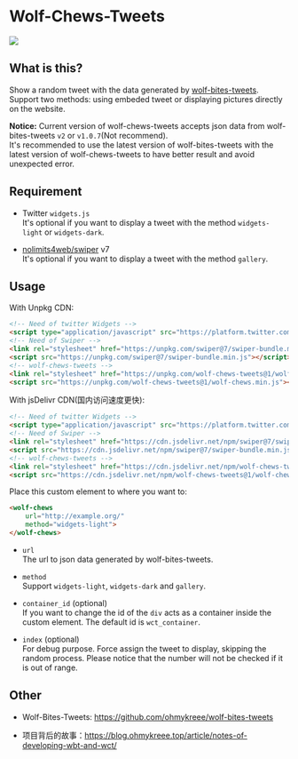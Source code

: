 # Wolf-Chews-Tweets

![](https://github.com/ohmykreee/wolf-chews-tweets/actions/workflows/publish-to-npm.yml/badge.svg)

## What is this?
Show a random tweet with the data generated by [wolf-bites-tweets](https://github.com/ohmykreee/wolf-bites-tweets). Support two methods: using embeded tweet or displaying pictures directly on the website.

**Notice:** Current version of wolf-chews-tweets accepts json data from wolf-bites-tweets `v2` or `v1.0.7`(Not recommend).   
It's recommended to use the latest version of wolf-bites-tweets with the latest version of wolf-chews-tweets to have better result and avoid unexpected error.

## Requirement
- Twitter `widgets.js`   
It's optional if you want to display a tweet with the method `widgets-light` or `widgets-dark`.

- [nolimits4web/swiper](https://github.com/nolimits4web/swiper) v7   
It's optional if you want to display a tweet with the method `gallery`.

## Usage
With Unpkg CDN:
```html
<!-- Need of twitter Widgets -->
<script type="application/javascript" src="https://platform.twitter.com/widgets.js"></script>
<!-- Need of Swiper -->
<link rel="stylesheet" href="https://unpkg.com/swiper@7/swiper-bundle.min.css"/>
<script src="https://unpkg.com/swiper@7/swiper-bundle.min.js"></script>
<!-- wolf-chews-tweets -->
<link rel="stylesheet" href="https://unpkg.com/wolf-chews-tweets@1/wolf-chews.min.css">
<script src="https://unpkg.com/wolf-chews-tweets@1/wolf-chews.min.js"></script>
```
With jsDelivr CDN(国内访问速度更快):
```html
<!-- Need of twitter Widgets -->
<script type="application/javascript" src="https://platform.twitter.com/widgets.js"></script>
<!-- Need of Swiper -->
<link rel="stylesheet" href="https://cdn.jsdelivr.net/npm/swiper@7/swiper-bundle.min.css"/>
<script src="https://cdn.jsdelivr.net/npm/swiper@7/swiper-bundle.min.js"></script>
<!-- wolf-chews-tweets -->
<link rel="stylesheet" href="https://cdn.jsdelivr.net/npm/wolf-chews-tweets@1/wolf-chews.min.css">
<script src="https://cdn.jsdelivr.net/npm/wolf-chews-tweets@1/wolf-chews.min.js"></script>
```
Place this custom element to where you want to:
```html
<wolf-chews 
    url="http://example.org/"
    method="widgets-light">
</wolf-chews>
```
- `url`   
The url to json data generated by wolf-bites-tweets.

- `method`   
Support `widgets-light`, `widgets-dark` and `gallery`.

- `container_id` (optional)   
If you want to change the id of the `div` acts as a container inside the custom element. The default id is `wct_container`.

- `index` (optional)   
For debug purpose. Force assign the tweet to display, skipping the random process. Please notice that the number will not be checked if it is out of range.

## Other
- Wolf-Bites-Tweets: https://github.com/ohmykreee/wolf-bites-tweets

- 项目背后的故事：https://blog.ohmykreee.top/article/notes-of-developing-wbt-and-wct/